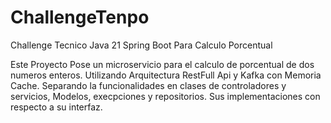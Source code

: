 # ChallengeTenpo
Challenge Tecnico Java 21 Spring Boot Para Calculo Porcentual


Este Proyecto Pose un microservicio para el calculo de porcentual de dos numeros enteros.
Utilizando Arquitectura RestFull Api y Kafka con Memoria Cache.
Separando la funcionalidades en clases de controladores y servicios, Modelos, execpciones y repositorios.
Sus implementaciones con respecto a su interfaz.